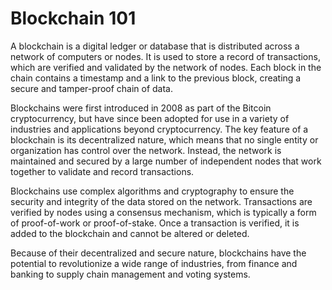 # Blockchain 101

A blockchain is a digital ledger or database that is distributed across a network of computers or nodes. It is used to store a record of transactions, which are verified and validated by the network of nodes. Each block in the chain contains a timestamp and a link to the previous block, creating a secure and tamper-proof chain of data.

Blockchains were first introduced in 2008 as part of the Bitcoin cryptocurrency, but have since been adopted for use in a variety of industries and applications beyond cryptocurrency. The key feature of a blockchain is its decentralized nature, which means that no single entity or organization has control over the network. Instead, the network is maintained and secured by a large number of independent nodes that work together to validate and record transactions.

Blockchains use complex algorithms and cryptography to ensure the security and integrity of the data stored on the network. Transactions are verified by nodes using a consensus mechanism, which is typically a form of proof-of-work or proof-of-stake. Once a transaction is verified, it is added to the blockchain and cannot be altered or deleted.

Because of their decentralized and secure nature, blockchains have the potential to revolutionize a wide range of industries, from finance and banking to supply chain management and voting systems.